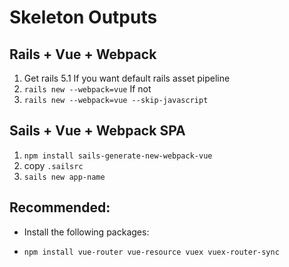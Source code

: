 # Skeleton Outputs

## Rails + Vue + Webpack

1. Get rails 5.1
If you want default rails asset pipeline
  2. `rails new --webpack=vue`
If not
  2. `rails new --webpack=vue --skip-javascript`

## Sails + Vue + Webpack SPA

1. `npm install sails-generate-new-webpack-vue`
2. copy `.sailsrc`
3. `sails new app-name`


## Recommended:

* Install the following packages:
 - `npm install vue-router vue-resource vuex vuex-router-sync`
